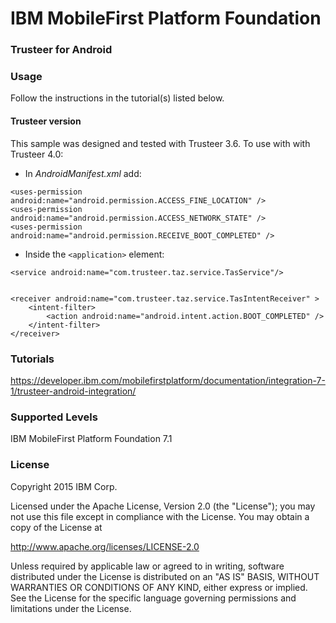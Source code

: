 IBM MobileFirst Platform Foundation
===
### Trusteer for Android


### Usage
Follow the instructions in the tutorial(s) listed below.

#### Trusteer version
This sample was designed and tested with Trusteer 3.6.
To use with with Trusteer 4.0:

- In *AndroidManifest.xml* add:
```
<uses-permission android:name="android.permission.ACCESS_FINE_LOCATION" />
<uses-permission android:name="android.permission.ACCESS_NETWORK_STATE" />
<uses-permission android:name="android.permission.RECEIVE_BOOT_COMPLETED" />
```

- Inside the `<application>` element:
```
<service android:name="com.trusteer.taz.service.TasService"/>


<receiver android:name="com.trusteer.taz.service.TasIntentReceiver" >
    <intent-filter>
        <action android:name="android.intent.action.BOOT_COMPLETED" />
    </intent-filter>
</receiver>
```
### Tutorials
https://developer.ibm.com/mobilefirstplatform/documentation/integration-7-1/trusteer-android-integration/

### Supported Levels
IBM MobileFirst Platform Foundation 7.1

### License
Copyright 2015 IBM Corp.

Licensed under the Apache License, Version 2.0 (the "License");
you may not use this file except in compliance with the License.
You may obtain a copy of the License at

http://www.apache.org/licenses/LICENSE-2.0

Unless required by applicable law or agreed to in writing, software
distributed under the License is distributed on an "AS IS" BASIS,
WITHOUT WARRANTIES OR CONDITIONS OF ANY KIND, either express or implied.
See the License for the specific language governing permissions and
limitations under the License.
